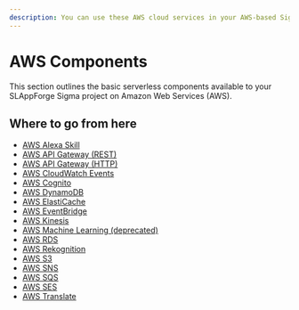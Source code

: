 ```yaml
---
description: You can use these AWS cloud services in your AWS-based Sigma serverless projects; many are usable on non-AWS platforms as well!
---
```


# AWS Components

This section outlines the basic serverless components available to your SLAppForge Sigma project
on Amazon Web Services (AWS).

## Where to go from here

- [AWS Alexa Skill](alexa_skill.md)
- [AWS API Gateway (REST)](apig_rest.md)
- [AWS API Gateway (HTTP)](apig_http.md)
- [AWS CloudWatch Events](cloudwatch.md)
- [AWS Cognito](cognito.md)
- [AWS DynamoDB](dynamodb.md)
- [AWS ElastiCache](elasticache.md)
- [AWS EventBridge](eventbridge.md)
- [AWS Kinesis](kinesis.md)
- [AWS Machine Learning (deprecated)](ml.md)
- [AWS RDS](rds.md)
- [AWS Rekognition](rekognition.md)
- [AWS S3](s3.md)
- [AWS SNS](sns.md)
- [AWS SQS](sqs.md)
- [AWS SES](ses.md)
- [AWS Translate](translate.md)
